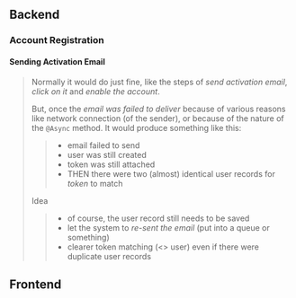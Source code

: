 
## Backend

### Account Registration

#### Sending Activation Email

> Normally it would do just fine, like the steps of *send activation email*, *click on it* and *enable the account*.
>
> But, once the *email was failed to deliver* because of various reasons like network connection (of the sender), or because of the nature of the `@Async` method. It would produce something like this:
>>
>> - email failed to send
>> - user was still created
>> - token was still attached
>> - THEN there were two (almost) identical user records for *token* to match
>
> Idea
>>
>> - of course, the user record still needs to be saved
>> - let the system to *re-sent the email* (put into a queue or something)
>> - clearer token matching (<> user) even if there were duplicate user records

## Frontend
